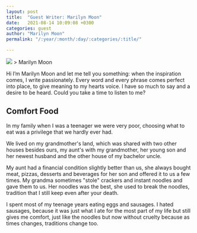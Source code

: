 ```yaml
---
layout: post
title:  "Guest Writer: Marilyn Moon"
date:   2021-08-14 10:09:08 +0300
categories: guest
author: "Marilyn Moon"
permalink: "/:year/:month/:day/:categories/:title/"

---
```


<img src="{{ site.baseurl }}//assets/marilynmoon.jpg">
>
Marilyn Moon

Hi I’m Marilyn Moon and let me tell you something: when the inspiration comes, I write passionately. Every word and every phrase comes perfect into place, to give meaning to my hearts voice. I have so much to say and a desire to be heard. Could you take a time to listen to me?



Comfort Food
-------------
In my family when I was a teenager we were very poor, choosing what to eat was a privilege that we hardly ever had.

We lived on my grandmother's land, which was shared with two other houses besides ours, my aunt's with my grandmother, her young son and her newest husband and the other house of my bachelor uncle.

My aunt had a financial condition slightly better than us, she always bought meat, pizzas, desserts and beverages for her son and offered it to us a few times. My grandma sometimes "stole" crackers and instant noodles and gave them to us. Her noodles was the best, she used to break the noodles, tradition that I still keep even after your death.

I spent most of my teenage years eating eggs and sausages. I hated sausages, because it was just what I ate for the most part of my life but still gives me comfort, just like the noodles but now without cruelty because as times changes, traditions change too.

